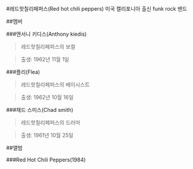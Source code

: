 #레드핫칠리페퍼스(Red hot chili peppers)
미국 캘리포니아 출신 funk rock 밴드

##멤버

###앤서니 키디스(Anthony kiedis)

>레드핫칠리페퍼스의 보컬

>출생: 1962년 11월 1일

###플리(Flea)

>레드핫칠리페퍼스의 베이시스트

>출생: 1962년 10월 16일

###채드 스미스(Chad smith)

>레드핫칠리페퍼스의 드러머

>출생: 1961년 10월 25일

##앨범

###Red Hot Chili Peppers(1984)